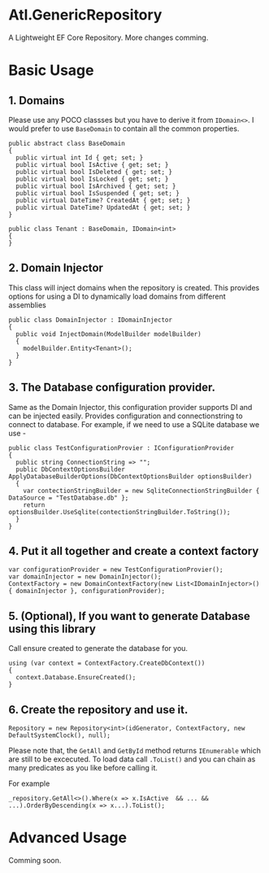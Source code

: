 # Atl.GenericRepository

A Lightweight EF Core Repository. More changes comming. 


# Basic Usage

## 1. Domains

Please use any POCO classses but you have to derive it from `IDomain<>`. I would prefer to use `BaseDomain` to contain all the common properties.


```
public abstract class BaseDomain
{
  public virtual int Id { get; set; }
  public virtual bool IsActive { get; set; }
  public virtual bool IsDeleted { get; set; }
  public virtual bool IsLocked { get; set; }
  public virtual bool IsArchived { get; set; }
  public virtual bool IsSuspended { get; set; }
  public virtual DateTime? CreatedAt { get; set; }
  public virtual DateTime? UpdatedAt { get; set; }
}

public class Tenant : BaseDomain, IDomain<int>
{
}
```

## 2. Domain Injector

This class will inject domains when the repository is created. This provides options for using a DI to dynamically load domains from different assemblies

```
public class DomainInjector : IDomainInjector
{
  public void InjectDomain(ModelBuilder modelBuilder)
  {
    modelBuilder.Entity<Tenant>();
  }
}
```

## 3. The Database configuration provider.

Same as the Domain Injector, this configuration provider supports DI and can be injected easily. Provides configuration and connectionstring to connect to database. For example, if we need to use a SQLite database we use -

```
public class TestConfigurationProvier : IConfigurationProvider
{
  public string ConnectionString => "";
  public DbContextOptionsBuilder ApplyDatabaseBuilderOptions(DbContextOptionsBuilder optionsBuilder)
  {
    var contectionStringBuilder = new SqliteConnectionStringBuilder { DataSource = "TestDatabase.db" };
    return optionsBuilder.UseSqlite(contectionStringBuilder.ToString());
  }
}
```

## 4. Put it all together and create a context factory

```
var configurationProvider = new TestConfigurationProvier();
var domainInjector = new DomainInjector();
ContextFactory = new DomainContextFactory(new List<IDomainInjector>() { domainInjector }, configurationProvider);
```

## 5. (Optional), If you want to generate Database using this library

Call ensure created to generate the database for you.
```
using (var context = ContextFactory.CreateDbContext())
{
  context.Database.EnsureCreated();
}
```

## 6. Create the repository and use it. 

```
Repository = new Repository<int>(idGenerator, ContextFactory, new DefaultSystemClock(), null);
```

Please note that, the `GetAll` and `GetById` method returns `IEnumerable` which are still to be excecuted. To load data call `.ToList()` and you can chain as many predicates as you like before calling it.

For example 

```
_repository.GetAll<>().Where(x => x.IsActive  && ... && ...).OrderByDescending(x => x...).ToList();
```

# Advanced Usage

Comming soon.
